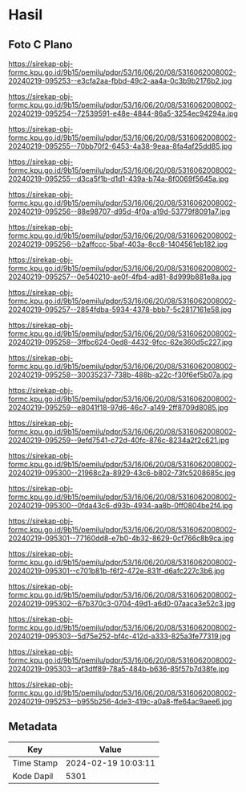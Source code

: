 # Hasil

## Foto C Plano

https://sirekap-obj-formc.kpu.go.id/9b15/pemilu/pdpr/53/16/06/20/08/5316062008002-20240219-095253--e3cfa2aa-fbbd-49c2-aa4a-0c3b9b2176b2.jpg

https://sirekap-obj-formc.kpu.go.id/9b15/pemilu/pdpr/53/16/06/20/08/5316062008002-20240219-095254--72539591-e48e-4844-86a5-3254ec94294a.jpg

https://sirekap-obj-formc.kpu.go.id/9b15/pemilu/pdpr/53/16/06/20/08/5316062008002-20240219-095255--70bb70f2-6453-4a38-9eaa-8fa4af25dd85.jpg

https://sirekap-obj-formc.kpu.go.id/9b15/pemilu/pdpr/53/16/06/20/08/5316062008002-20240219-095255--d3ca5f1b-d1d1-439a-b74a-8f0069f5645a.jpg

https://sirekap-obj-formc.kpu.go.id/9b15/pemilu/pdpr/53/16/06/20/08/5316062008002-20240219-095256--88e98707-d95d-4f0a-a19d-53779f8091a7.jpg

https://sirekap-obj-formc.kpu.go.id/9b15/pemilu/pdpr/53/16/06/20/08/5316062008002-20240219-095256--b2affccc-5baf-403a-8cc8-1404561eb182.jpg

https://sirekap-obj-formc.kpu.go.id/9b15/pemilu/pdpr/53/16/06/20/08/5316062008002-20240219-095257--0e540210-ae0f-4fb4-ad81-8d999b881e8a.jpg

https://sirekap-obj-formc.kpu.go.id/9b15/pemilu/pdpr/53/16/06/20/08/5316062008002-20240219-095257--2854fdba-5934-4378-bbb7-5c2817161e58.jpg

https://sirekap-obj-formc.kpu.go.id/9b15/pemilu/pdpr/53/16/06/20/08/5316062008002-20240219-095258--3ffbc624-0ed8-4432-9fcc-62e360d5c227.jpg

https://sirekap-obj-formc.kpu.go.id/9b15/pemilu/pdpr/53/16/06/20/08/5316062008002-20240219-095258--30035237-738b-488b-a22c-f30f6ef5b07a.jpg

https://sirekap-obj-formc.kpu.go.id/9b15/pemilu/pdpr/53/16/06/20/08/5316062008002-20240219-095259--e8041f18-97d6-46c7-a149-2ff8709d8085.jpg

https://sirekap-obj-formc.kpu.go.id/9b15/pemilu/pdpr/53/16/06/20/08/5316062008002-20240219-095259--9efd7541-c72d-40fc-876c-8234a2f2c621.jpg

https://sirekap-obj-formc.kpu.go.id/9b15/pemilu/pdpr/53/16/06/20/08/5316062008002-20240219-095300--21968c2a-8929-43c6-b802-73fc5208685c.jpg

https://sirekap-obj-formc.kpu.go.id/9b15/pemilu/pdpr/53/16/06/20/08/5316062008002-20240219-095300--0fda43c6-d93b-4934-aa8b-0ff0804be2f4.jpg

https://sirekap-obj-formc.kpu.go.id/9b15/pemilu/pdpr/53/16/06/20/08/5316062008002-20240219-095301--77160dd8-e7b0-4b32-8629-0cf766c8b9ca.jpg

https://sirekap-obj-formc.kpu.go.id/9b15/pemilu/pdpr/53/16/06/20/08/5316062008002-20240219-095301--c701b81b-f6f2-472e-831f-d6afc227c3b6.jpg

https://sirekap-obj-formc.kpu.go.id/9b15/pemilu/pdpr/53/16/06/20/08/5316062008002-20240219-095302--67b370c3-0704-49d1-a6d0-07aaca3e52c3.jpg

https://sirekap-obj-formc.kpu.go.id/9b15/pemilu/pdpr/53/16/06/20/08/5316062008002-20240219-095303--5d75e252-bf4c-412d-a333-825a3fe77319.jpg

https://sirekap-obj-formc.kpu.go.id/9b15/pemilu/pdpr/53/16/06/20/08/5316062008002-20240219-095303--af3dff89-78a5-484b-b636-85f57b7d38fe.jpg

https://sirekap-obj-formc.kpu.go.id/9b15/pemilu/pdpr/53/16/06/20/08/5316062008002-20240219-095253--b955b256-4de3-419c-a0a8-ffe64ac9aee6.jpg


## Metadata

| Key        | Value               |
| ---------- | ------------------- |
| Time Stamp | 2024-02-19 10:03:11 |
| Kode Dapil | 5301                |



